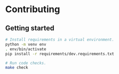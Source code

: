 # Contributing

## Getting started

```bash
# Install requirements in a virtual environment.
python -m venv env
. env/bin/activate
pip install -r requirements/dev.requirements.txt

# Run code checks.
make check
```
